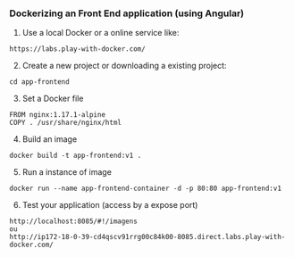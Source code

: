 ### Dockerizing an Front End application (using Angular)

1. Use a local Docker or a online service like:
```
https://labs.play-with-docker.com/
```

2. Create a new project or downloading a existing project:
```
cd app-frontend
```

3. Set a Docker file
```
FROM nginx:1.17.1-alpine
COPY . /usr/share/nginx/html
```

4. Build an image
```
docker build -t app-frontend:v1 .
```

5. Run a instance of image
```
docker run --name app-frontend-container -d -p 80:80 app-frontend:v1
```

6. Test your application (access by a expose port)
```
http://localhost:8085/#!/imagens
ou
http://ip172-18-0-39-cd4qscv91rrg00c84k00-8085.direct.labs.play-with-docker.com/

```
